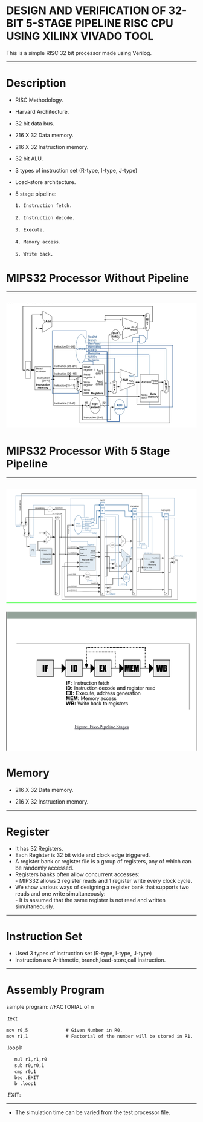 # DESIGN AND VERIFICATION OF 32-BIT 5-STAGE PIPELINE RISC CPU USING XILINX VIVADO TOOL

This is a simple RISC 32 bit processor made using Verilog.


---------------------------------------------------------------------------------------------------------------------
# Description

 * RISC Methodology.

 * Harvard Architecture.

 * 32 bit data bus.

 * 216 X 32 Data memory.

 * 216 X 32 Instruction memory.

 * 32 bit ALU.

 * 3 types of instruction set (R-type, I-type, J-type)

 * Load-store architecture.

 * 5 stage pipeline:

       1. Instruction fetch.

       2. Instruction decode.

       3. Execute.

       4. Memory access.

       5. Write back.
# MIPS32 Processor Without Pipeline
  -------------------------------------------------------------------------------------------------------------------
  ![MIPS32 Processor Without Pipeline](php1Dz2Oh.png)
  --------------------------------------------------------------------
# MIPS32 Processor With 5 Stage Pipeline
  -----------------------------------------------
   ![MIPS32 Processor With 5 Stage Pipeline](mips.png)
  ----------------------------------------------------------
   ![MIPS32 Processor Without Pipeline](FSP.png)
# Memory

 * 216 X 32 Data memory.

 * 216 X 32 Instruction memory.
---------------------------------------------------------------------------------------------------------------------

# Register

* It has 32 Registers.
* Each Register is 32 bit wide and clock edge triggered. 
* A register bank or register file is a group of registers, any of which can be randomly accessed.
* Registers banks often allow concurrent accesses:                                                                                                                     
      - MIPS32 allows 2 register reads and 1 register write every clock cycle.
* We show various ways of designing a register bank that supports two reads and one write simultaneously:                                                               
      - It is assumed that the same register is not read and written simultaneously.
---------------------------------------------------------------------------------------------------------------------
# Instruction Set

* Used 3 types of instruction set (R-type, I-type, J-type)
* Instruction are Arithmetic, branch,load-store,call instruction.

--------------------------------------------------------------------------------------------------------------
# Assembly Program
   sample program:
 //FACTORIAL of n
 

.text

    mov r0,5              # Given Number in R0.
    mov r1,1              # Factorial of the number will be stored in R1.

.loop1:

       mul r1,r1,r0
       sub r0,r0,1
       cmp r0,1
       beq .EXIT
       b .loop1

.EXIT:

----------------------------------------------------------
* The simulation time can be varied from the test processor file.

